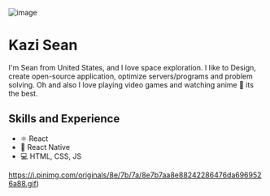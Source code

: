 ![image](https://data.whicdn.com/images/129777131/original.gif)


# Kazi Sean
I'm Sean from United States, and I love space exploration. I like to Design, create open-source application, optimize servers/programs and problem solving. Oh and also I love playing video games and watching anime 💯 its the best.

## Skills and Experience
* ⚛ React
* 📱 React Native
* 💻 HTML, CSS, JS

https://i.pinimg.com/originals/8e/7b/7a/8e7b7aa8e88242286476da6969526a88.gif) 


